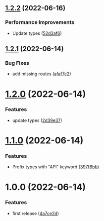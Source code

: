 ## [1.2.2](https://github.com/itchatapp/itchat-api-types/compare/v1.2.1...v1.2.2) (2022-06-16)


### Performance Improvements

* Update types ([52d3af6](https://github.com/itchatapp/itchat-api-types/commit/52d3af60892658f028278e4b9e8cc478f0f09c1c))

## [1.2.1](https://github.com/itchatapp/itchat-api-types/compare/v1.2.0...v1.2.1) (2022-06-14)


### Bug Fixes

* add missing routes ([afaf7c2](https://github.com/itchatapp/itchat-api-types/commit/afaf7c2fdcfda963eb09ec45d7f10d6767dacace))

# [1.2.0](https://github.com/itchatapp/itchat-api-types/compare/v1.1.0...v1.2.0) (2022-06-14)


### Features

* update types ([2d39e37](https://github.com/itchatapp/itchat-api-types/commit/2d39e37b60d91c2388cdd284a5f7b5acb6cb96b6))

# [1.1.0](https://github.com/itchatapp/itchat-api-types/compare/v1.0.0...v1.1.0) (2022-06-14)


### Features

* Prefix types with "API" keyword ([397f6bb](https://github.com/itchatapp/itchat-api-types/commit/397f6bbb72b1b51424892a9c8dd18fb4e0877204))

# 1.0.0 (2022-06-14)


### Features

* first release ([4a7ce2d](https://github.com/itchatapp/itchat-api-types/commit/4a7ce2d68acd09db69642f6e9708d5f8b83fd4ef))
